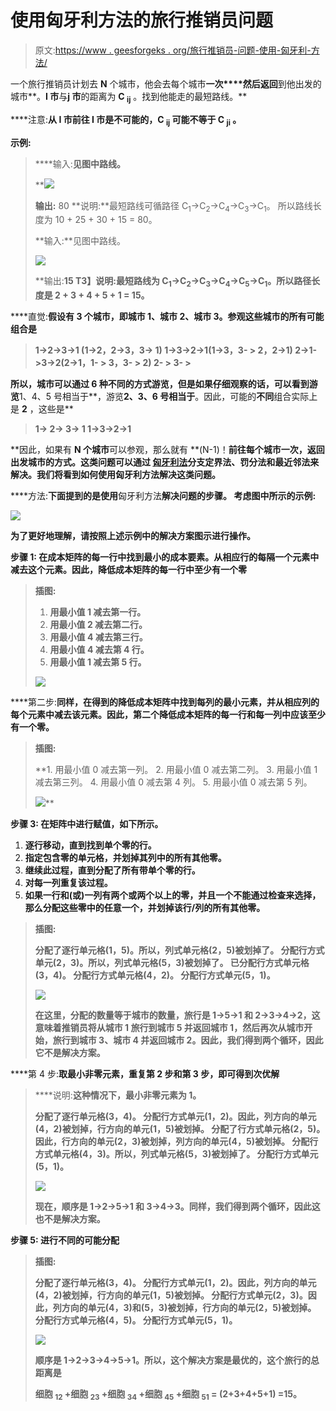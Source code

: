 # 使用匈牙利方法的旅行推销员问题

> 原文:[https://www . geesforgeks . org/旅行推销员-问题-使用-匈牙利-方法/](https://www.geeksforgeeks.org/travelling-salesman-problem-using-hungarian-method/)

一个旅行推销员计划去 **N** 个城市，他会去每个城市**一次****然后返回**到他出发的城市**。**I 市**与**j 市**的距离为 **C <sub>ij</sub>** 。找到他能走的最短路线。**

****注意:**从 I 市前往 I 市是不可能的，C <sub>ij</sub> 可能不等于 C <sub>ji</sub> 。**

****示例:****

> ****输入:**见图中路线。**
> 
>  **![](img/665e44788cae4d676834d2a36c03248d.png)
> 
> **输出:** 80
> **说明:**最短路线可循路径 C<sub>1</sub>->C<sub>2</sub>->C<sub>4</sub>->C<sub>3</sub>->C<sub>1</sub>。
> 所以路线长度为 10 + 25 + 30 + 15 = 80。
> 
> **输入:**见图中路线。
> 
> ![](img/581158829cba96ba2c92bb9ee655ca80.png)
> 
> **输出:**15
> T3】说明:最短路线为 C<sub>1</sub>->C<sub>2</sub>->C<sub>3</sub>->C<sub>4</sub>->C<sub>5</sub>->C<sub>1</sub>。所以路径长度是 2 + 3 + 4 + 5 + 1 = 15。**

****直觉:**假设有 3 个城市，即城市 1、城市 2、城市 3。参观这些城市的所有可能组合是**

> **1->2->3->1 (1->2，2->3，3-> 1)
> 1->3->2->1(1->3，3- > 2，2->1)
> 2->1->3->2(2->1，1- > 3，3- > 2)
> 2- > 3- >**

**所以，城市可以通过 **6 种不同的方式**游览，但是如果仔细观察的话，可以看到游览**1、4、5 号相当于**，游览**2、3、6 号相当于**。因此，可能的**不同**组合实际上是 **2** ，这些是**

> **1-> 2-> 3-> 1
> 1->3->2->1**

**因此，如果有 **N 个城市**可以参观，那么就有 **(N-1)！**前往每个城市一次，返回出发城市的方式。这类问题可以通过 [**匈牙利法**](https://www.geeksforgeeks.org/hungarian-algorithm-assignment-problem-set-1-introduction/)分支定界法、罚分法和最近邻法来解决。我们将看到如何使用匈牙利方法解决这类问题。**

****方法:**下面提到的是使用**匈牙利方法**解决问题的步骤。
考虑图中所示的示例:**

**![](img/40a691a24e322c9f4b0fa5119b5d94d8.png)**

**为了更好地理解，请按照上述示例中的解决方案图示进行操作。**

****步骤 1:** 在成本矩阵的每一行中找到最小的成本要素。从相应行的每隔一个元素中减去这个元素。因此，降低成本矩阵的每一行中至少有一个零**

> **插图:**
> 
> 1.  **用最小值 1 减去第一行。**
> 2.  **用最小值 2 减去第二行。**
> 3.  **用最小值 4 减去第三行。**
> 4.  **用最小值 4 减去第 4 行。**
> 5.  **用最小值 1 减去第 5 行。**
> 
> **![](img/3ad07054160532b308f94a37117b6f8f.png)**

****第二步:**同样，在得到的降低成本矩阵中找到每列的最小元素，并从相应列的每个元素中减去该元素。因此，第二个降低成本矩阵的每一行和每一列中应该至少有一个零。**

> **插图:**
> 
>  **1.  用最小值 0 减去第一列。
> 2.  用最小值 0 减去第二列。
> 3.  用最小值 1 减去第三列。
> 4.  用最小值 0 减去第 4 列。
> 5.  用最小值 0 减去第 5 列。
> 
> ![](img/479c183a21431887bcf3b7e5d293d0b1.png)**

****步骤 3:** 在矩阵中进行赋值，如下所示。**

1.  **逐行移动，直到找到单个零的行。**
2.  **指定包含零的单元格，并划掉其列中的所有其他零。**
3.  **继续此过程，直到分配了所有带单个零的行。**
4.  **对每一列重复该过程。**
5.  **如果一行和(或)一列有两个或两个以上的零，并且一个不能通过检查来选择，那么分配这些零中的任意一个，并划掉该行/列的所有其他零。**

> **插图:**
> 
> **分配了逐行单元格(1，5)。所以，列式单元格(2，5)被划掉了。
> 分配行方式单元(2，3)。所以，列式单元格(5，3)被划掉了。
> 已分配行方式单元格(3，4)。
> 分配行方式单元格(4，2)。
> 分配行方式单元(5，1)。**
> 
> **![](img/233803f3617e6e250d7d0397206634cf.png)**
> 
> **在这里，分配的数量等于城市的数量，旅行是 1->5->1 和 2->3->4->2，这意味着推销员将从城市 1 旅行到城市 5 并返回城市 1，然后再次从城市开始，旅行到城市 3、城市 4 并返回城市 2。因此，我们得到两个循环，因此它不是解决方案。**

****第 4 步:**取最小非零元素，重复第 2 步和第 3 步，即可得到次优解**

> ****说明:**这种情况下，最小非零元素为 1。**
> 
> **分配了逐行单元格(3，4)。
> 分配行方式单元(1，2)。因此，列方向的单元(4，2)被划掉，行方向的单元(1，5)被划掉。
> 分配了行方式单元格(2，5)。因此，行方向的单元(2，3)被划掉，列方向的单元(4，5)被划掉。
> 分配行方式单元格(4，3)。所以，列式单元格(5，3)被划掉了。
> 分配行方式单元(5，1)。**
> 
> **![](img/89aaa71e37c460f6deeb92d18fa88620.png)**
> 
>  **现在，顺序是 1->2->5->1 和 3->4->3。同样，我们得到两个循环，因此这也不是解决方案。**

****步骤 5:** 进行不同的可能分配**

> **插图:**
> 
> **分配了逐行单元格(3，4)。
> 分配行方式单元(1，2)。因此，列方向的单元(4，2)被划掉，行方向的单元(1，5)被划掉。
> 分配行方式单元(2，3)。因此，列方向的单元(4，3)和(5，3)被划掉，行方向的单元(2，5)被划掉。
> 分配行方式单元格(4，5)。
> 分配行方式单元(5，1)。**
> 
> **![](img/62878f44ef00f21e50c2ef2319504405.png)**
> 
> **顺序是 1->2->3->4->5->1。所以，这个解决方案是最优的，这个旅行的总距离是**
> 
> **细胞 <sub>12</sub> +细胞 <sub>23</sub> +细胞 <sub>34</sub> +细胞 <sub>45</sub> +细胞 <sub>51</sub> = (2+3+4+5+1) =15。**
